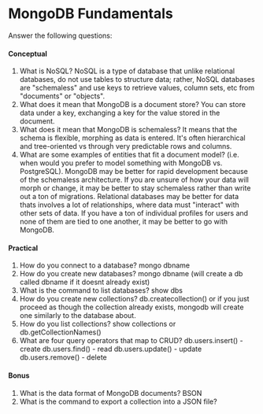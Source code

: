 # MongoDB Fundamentals

Answer the following questions:

#### Conceptual

1.  What is NoSQL?
NoSQL is a type of database that unlike relational databases, do not use tables to structure data; rather, NoSQL databases are "schemaless" and use keys to retrieve values, column sets, etc from "documents" or "objects". 
1.  What does it mean that MongoDB is a document store?
You can store data under a key, exchanging a key for the value stored in the document. 
1.  What does it mean that MongoDB is schemaless?
It means that the schema is flexible, morphing as data is entered. It's often hierarchical and tree-oriented vs through very predictable rows and columns. 
1.  What are some examples of entities that fit a document model? (i.e. when would you prefer to model something with MongoDB vs. PostgreSQL).
MongoDB may be better for rapid development because of the schemaless architecture. If you are unsure of how your data will morph or change, it may be better to stay schemaless rather than write out a ton of migrations. Relational databases may be better for data thats involves a lot of relationships, where data must "interact" with other sets of data. If you have a ton of individual profiles for users and none of them are tied to one another, it may be better to go with MongoDB. 

#### Practical

1.  How do you connect to a database?
mongo dbname
1.  How do you create new databases?
mongo dbname (will create a db called dbname if it doesnt already exist)
1.  What is the command to list databases?
show dbs
1.  How do you create new collections?
db.createcollection() or if you just proceed as though the collection already exists, mongodb will create one similarly to the database about. 
1.  How do you list collections?
show collections
or 
db.getCollectionNames()
1.  What are four query operators that map to CRUD?
db.users.insert() - create
db.users.find() - read
db.users.update() - update 
db.users.remove() - delete


#### Bonus

1.  What is the data format of MongoDB documents?
BSON
1.  What is the command to export a collection into a JSON file?
